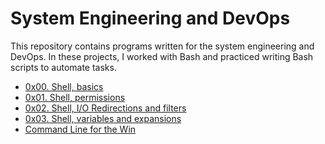 # System Engineering and DevOps

This repository contains programs written for the system engineering and DevOps.
In these projects, I worked with Bash and practiced writing Bash scripts to automate tasks.

* [0x00. Shell, basics](./0x00-shell_basics)
* [0x01. Shell, permissions](./0x01-shell_permissions)
* [0x02. Shell, I/O Redirections and filters](./0x02-shell_redirections)
* [0x03. Shell, variables and expansions](./0x03-shell_variables_expansions)
* [Command Line for the Win](./command_line_for_the_win)
